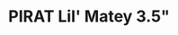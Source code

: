 ---
category: Frames
group: 3.5"
color: red
visible: true
order: 8
title: PIRAT Lil' Matey 3.5"
link: https://pyrodrone.com/products/pirat-lil-matey-3-5-fpv-drone-frame-1
img: https://pyrodrone.com/cdn/shop/products/lil-matey-35-pouces-by-piratframes-1_f7193e7a-9b6b-48b2-953d-927f487852c7_1200x1200.jpg?v=1646783361
text: The Lil' Matey is meant to be decently tanky, but it's also running the
  arms in a deadcat configuration, so your HD camera shouldn't see any props in
  the recording. With the option to run the battery rotated 90°  for a "toilet
  tank" configuration as well, it's a very versatile frame. Watch out for the
  Torx bolts though!
info: $49.99;4mm Arms;2mm Plates<Bottom/Top>;20x20 Stacks;20x20 VTXs;19/20mm
  Cams;9x9/12x12 Motors;58g
---